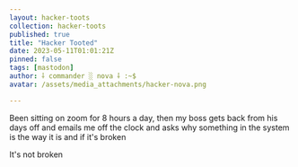```yaml
---
layout: hacker-toots
collection: hacker-toots
published: true
title: "Hacker Tooted"
date: 2023-05-11T01:01:21Z
pinned: false
tags: [mastodon]
author: ⸸ commander ░ nova ⸸ :~$
avatar: /assets/media_attachments/hacker-nova.png

---
```


<p>Been sitting on zoom for 8 hours a day, then my boss gets back from his days off and emails me off the clock and asks why something in the system is the way it is and if it&#39;s broken</p><p>It&#39;s not broken</p>


